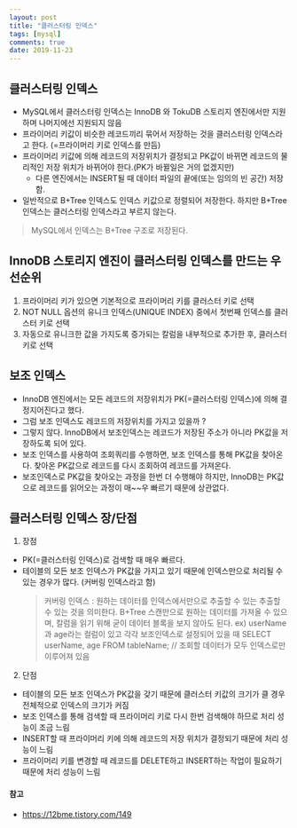 ```yaml
---
layout: post
title: "클러스터링 인덱스"
tags: [mysql]
comments: true
date: 2019-11-23
---
```


## 클러스터링 인덱스
- MySQL에서 클러스터링 인덱스는 InnoDB 와 TokuDB 스토리지 엔진에서만 지원하며 나머지에선 지원되지 않음
- 프라이머리 키값이 비슷한 레코드끼리 묶어서 저장하는 것을 클러스터링 인덱스라고 한다. (=프라이머리 키로 인덱스를 만듬)
- 프라이머리 키값에 의해 레코드의 저장위치가 결정되고 PK값이 바뀌면 레코드의 물리적인 저장 위치가 바뀌어야 한다.(PK가 바뀔일은 거의 없겠지만)
  * 다른 엔진에서는 INSERT될 때 데이터 파일의 끝에(또는 임의의 빈 공간) 저장함.
- 일반적으로 B+Tree 인덱스도 인덱스 키값으로 정렬되어 저장한다. 하지만 B+Tree인덱스는 클러스터링 인덱스라고 부르지 않는다.
> MySQL에서 인덱스는 B+Tree 구조로 저장된다.


## InnoDB 스토리지 엔진이 클러스터링 인덱스를 만드는 우선순위 
1. 프라이머리 키가 있으면 기본적으로 프라이머리 키를 클러스터 키로 선택
2. NOT NULL 옵션의 유니크 인덱스(UNIQUE INDEX) 중에서 첫번째 인덱스를 클러스터 키로 선택
3. 자동으로 유니크한 값을 가지도록 증가되는 칼럼을 내부적으로 추가한 후, 클러스터 키로 선택


## 보조 인덱스
- InnoDB 엔진에서는 모든 레코드의 저장위치가 PK(=클러스터링 인덱스)에 의해 결정지어진다고 했다.
- 그럼 보조 인덱스도 레코드의 저장위치를 가지고 있을까 ?
- 그렇지 않다. InnoDB에서 보조인덱스는 레코드가 저장된 주소가 아니라 PK값을 저장하도록 되어 있다.
- 보조 인덱스를 사용하여 조회쿼리를 수행하면, 보조 인덱스를 통해 PK값을 찾아온다. 찾아온 PK값으로 레코드를 다시 조회하여 레코드를 가져온다.
- 보조인덱스로 PK값을 찾아오는 과정을 한번 더 수행해야 하지만, InnoDB는 PK값으로 레코드를 읽어오는 과정이 매~~우 빠르기 때문에 상관없다.

## 클러스터링 인덱스 장/단점
1. 장점
- PK(=클러스터링 인덱스)로 검색할 때 매우 빠르다.
- 테이블의 모든 보조 인덱스가 PK값을 가지고 있기 때문에 인덱스만으로 처리될 수 있는 경우가 많다. (커버링 인덱스라고 함)
  > 커버링 인덱스 : 원하는 데이터를 인덱스에서만으로 추출할 수 있는 추출할 수 있는 것을 의미한다. B+Tree 스캔만으로 원하는 데이터를 가져올 수 있으며, 칼럼을 읽기 위해 굳이 데이터 블록을 보지 않아도 된다.
  > ex) userName 과 age라는 컬럼이 있고 각각 보조인덱스로 설정되어 있을 때
  > SELECT userName, age FROM tableName; // 조회할 데이터가 모두 인덱스로만 이루어져 있음

2. 단점
- 테이블의 모든 보조 인덱스가 PK값을 갖기 때문에 클러스터 키값의 크기가 클 경우 전체적으로 인덱스의 크기가 커짐
- 보조 인덱스를 통해 검색할 때 프라이머리 키로 다시 한번 검색해야 하므로 처리 성능이 조금 느림
- INSERT할 때 프라이머리 키에 의해 레코드의 저장 위치가 결정되기 때문에 처리 성능이 느림
- 프라이머리 키를 변경할 때 레코드를 DELETE하고 INSERT하는 작업이 필요하기 때문에 처리 성능이 느림



#### 참고
- <https://12bme.tistory.com/149>
